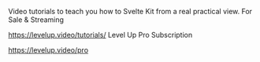 Video tutorials to teach you how to Svelte Kit from a real practical view. For Sale & Streaming

https://levelup.video/tutorials/ Level Up Pro Subscription

https://levelup.video/pro
